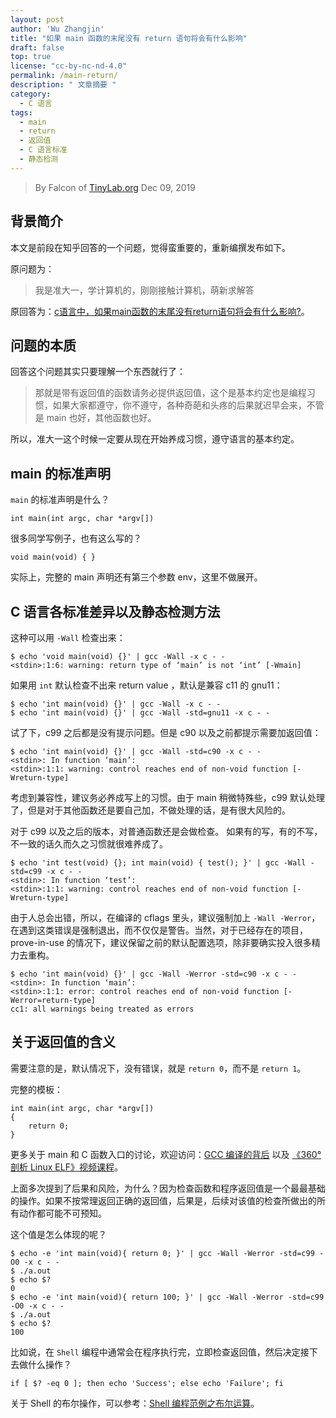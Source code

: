 ```yaml
---
layout: post
author: 'Wu Zhangjin'
title: "如果 main 函数的末尾没有 return 语句将会有什么影响"
draft: false
top: true
license: "cc-by-nc-nd-4.0"
permalink: /main-return/
description: " 文章摘要 "
category:
  - C 语言
tags:
  - main
  - return
  - 返回值
  - C 语言标准
  - 静态检测
---
```


> By Falcon of [TinyLab.org][1]
> Dec 09, 2019

## 背景简介

本文是前段在知乎回答的一个问题，觉得蛮重要的，重新编撰发布如下。

原问题为：

> 我是准大一，学计算机的，刚刚接触计算机，萌新求解答

原回答为：[c语言中，如果main函数的末尾没有return语句将会有什么影响?](https://www.zhihu.com/question/338814178/answer/785578903)。

## 问题的本质

回答这个问题其实只要理解一个东西就行了：

> 那就是带有返回值的函数请务必提供返回值，这个是基本约定也是编程习惯，如果大家都遵守，你不遵守，各种奇葩和头疼的后果就迟早会来，不管是 main 也好，其他函数也好。

所以，准大一这个时候一定要从现在开始养成习惯，遵守语言的基本约定。

## main 的标准声明

`main` 的标准声明是什么？

    int main(int argc, char *argv[])

很多同学写例子，也有这么写的？

    void main(void) { }

实际上，完整的 main 声明还有第三个参数 env，这里不做展开。

## C 语言各标准差异以及静态检测方法

这种可以用 `-Wall` 检查出来：

    $ echo 'void main(void) {}' | gcc -Wall -x c - -
    <stdin>:1:6: warning: return type of ‘main’ is not ‘int’ [-Wmain]

如果用 `int` 默认检查不出来 return value ，默认是兼容 c11 的  gnu11：

    $ echo 'int main(void) {}' | gcc -Wall -x c - -
    $ echo 'int main(void) {}' | gcc -Wall -std=gnu11 -x c - -

试了下，c99 之后都是没有提示问题。但是 c90 以及之前都提示需要加返回值：

    $ echo 'int main(void) {}' | gcc -Wall -std=c90 -x c - -
    <stdin>: In function ‘main’:
    <stdin>:1:1: warning: control reaches end of non-void function [-Wreturn-type]

考虑到兼容性，建议务必养成写上的习惯。由于 main 稍微特殊些，c99 默认处理了，但是对于其他函数还是要自己加，不做处理的话，是有很大风险的。

对于 c99 以及之后的版本，对普通函数还是会做检查。 如果有的写，有的不写，不一致的话久而久之习惯就很难养成了。

    $ echo 'int test(void) {}; int main(void) { test(); }' | gcc -Wall -std=c99 -x c - -
    <stdin>: In function ‘test’:
    <stdin>:1:1: warning: control reaches end of non-void function [-Wreturn-type]

由于人总会出错，所以，在编译的 cflags 里头，建议强制加上 `-Wall -Werror`，在遇到这类错误是强制退出，而不仅仅是警告。当然，对于已经存在的项目，prove-in-use 的情况下，建议保留之前的默认配置选项，除非要确实投入很多精力去重构。

    $ echo 'int main(void) {}' | gcc -Wall -Werror -std=c90 -x c - -
    <stdin>: In function ‘main’:
    <stdin>:1:1: error: control reaches end of non-void function [-Werror=return-type]
    cc1: all warnings being treated as errors

## 关于返回值的含义

需要注意的是，默认情况下，没有错误，就是 `return 0`，而不是 `return 1`。

完整的模板：

    int main(int argc, char *argv[])
    {
        return 0;
    }

更多关于 main 和 C 函数入口的讨论，欢迎访问：[GCC 编译的背后](http://tinylab.org/behind-the-gcc-compiler/) 以及 [《360° 剖析 Linux ELF》视频课程](https://w.url.cn/s/AMcKZ3a)。

上面多次提到了后果和风险，为什么？因为检查函数和程序返回值是一个最最基础的操作。如果不按常理返回正确的返回值，后果是，后续对该值的检查所做出的所有动作都可能不可预知。

这个值是怎么体现的呢？

    $ echo -e 'int main(void){ return 0; }' | gcc -Wall -Werror -std=c99 -O0 -x c - -
    $ ./a.out
    $ echo $?
    0
    $ echo -e 'int main(void){ return 100; }' | gcc -Wall -Werror -std=c99 -O0 -x c - -
    $ ./a.out
    $ echo $?
    100

比如说，在 `Shell` 编程中通常会在程序执行完，立即检查返回值，然后决定接下去做什么操作？

    if [ $? -eq 0 ]; then echo 'Success'; else echo 'Failure'; fi

关于 Shell 的布尔操作，可以参考：[Shell 编程范例之布尔运算](http://tinylab.org/shell-programming-paradigm-of-boolean-operations/)。

[1]: http://tinylab.org
